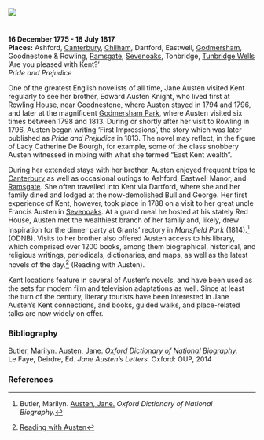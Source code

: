 <html><head></head><body><a href="https://dev.visual-essays.app"><img src="https://dev-visual-essays.netlify.app/images/ve-button.png"/></a>
<param author="Susan Civale" banner="https://stor.artstor.org/stor/a8bc686a-046f-4df8-8946-dd34baf364cc" layout="vtl" title="Jane Austen" ve-config=""/>

#

**16 December 1775 - 18 July 1817**    
**Places:** Ashford, [Canterbury](/austen/austen-canterbury), [Chilham](/austen/austen-chilham), Dartford, Eastwell, [Godmersham](/austen/austen-godmersham), Goodnestone &amp; Rowling, [Ramsgate](/austen/austen-ramsgate), [Sevenoaks](/austen/austen-sevenoaks), Tonbridge, [Tunbridge Wells](/austen/austen-tunbridge-wells)   
‘Are you pleased with Kent?’   
_Pride and Prejudice_
<param manifest="https://iiif.juncture-digital.org/wc:CassandraAusten-JaneAusten%28c.1810%29_intensified.jpg/manifest.json" ve-image-v2/>

One of the greatest English novelists of all time, Jane Austen visited Kent regularly to see her brother, Edward Austen Knight, who lived first at Rowling House, near Goodnestone, where Austen stayed in 1794 and 1796, and later at the magnificent [Godmersham Park](/austen/austen-godmersham), where Austen visited six times between 1798 and 1813.  During or shortly after her visit to Rowling in 1796, Austen began writing ‘First Impressions’, the story which was later published as _Pride and Prejudice_ in 1813.  The novel may reflect, in the figure of Lady Catherine De Bourgh, for example, some of the class snobbery Austen witnessed in mixing with what she termed “East Kent wealth”. 
<param attribution="Martin Crowther" label="Back view of Godmersham Park" url="https://stor.artstor.org/stor/16f50fe5-af80-4d10-a5f4-9820d3e7c63c" ve-image=""/>
<param center="Q17529295" primary="" ve-map="" zoom="10"/>
<param eid="Q26324024" ve-entity=""/>
<param aliases="Godmersham Park" eid="Q17529295" ve-entity=""/>

During her extended stays with her brother, Austen enjoyed frequent trips to [Canterbury](/austen/austen/-canterbury) as well as occasional outings to Ashford, Eastwell Manor, and [Ramsgate](/austen/austen-ramsgate).  She often travelled into Kent via Dartford, where she and her family dined and lodged at the now-demolished Bull and George.  Her first experience of Kent, however, took place in 1788 on a visit to her great uncle Francis Austen in [Sevenoaks](/austen/austen-sevenoaks).  At a grand meal he hosted at his stately Red House, Austen met the wealthiest branch of her family and, likely, drew inspiration for the dinner party at Grants’ rectory in _Mansfield Park_ (1814).[^ref1] (ODNB).  Visits to her brother also offered Austen access to his library, which comprised over 1200 books, among them biographical, historical, and religious writings, periodicals, dictionaries, and maps, as well as the latest novels of the day.[^ref2] (Reading with Austen).
<param manifest="https://iiif.juncture-digital.org/wc:Eastwell_Manor_Hotel%2C_Boughton_Lees_-_geograph.org.uk_-_129089.jpg/manifest.json" ve-image-v2/>
<param center="Q2540442" primary="" ve-map="" zoom="10"/>
<param aliases="Ashford" eid="Q725261" ve-entity=""/>
<param aliases="Eastwell Manor" eid="Q2540442" ve-entity=""/>
<param aliases="Red House" eid="Q17545495" ve-entity=""/>

Kent locations feature in several of Austen’s novels, and have been used as the sets for modern film and television adaptations as well.  Since at least the turn of the century, literary tourists have been interested in Jane Austen’s Kent connections, and books, guided walks, and place-related talks are now widely on offer. 
<param manifest="https://iiif.juncture-digital.org/wc:The_Red_House%2C_Sevenoaks-geograph.org-3419824.jpg/manifest.json" ve-image-v2/>

### Bibliography 
Butler, Marilyn.  [Austen, Jane.](https://doi.org/10.1093/ref:odnb/904) [_Oxford Dictionary of National Biography._](https://www.oxforddnb.com/view/10.1093/ref:odnb/9780198614128.001.0001/odnb-9780198614128-e-904)   
Le Faye, Deirdre, Ed. _Jane Austen’s Letters._ Oxford: OUP, 2014
<param attribution="Martin Crowther" label="Steps in the grounds of Godmersham Park" url="https://stor.artstor.org/stor/c86080d7-264e-47fd-b156-9033306d9c0e" ve-image=""/>

### References

[^ref1]: Butler, Marilyn.  [Austen, Jane.](https://doi.org/10.1093/ref:odnb/904) _Oxford Dictionary of National Biography._
[^ref2]: [Reading with Austen](https://readingwithaustenblog.com/)  
</body></html>